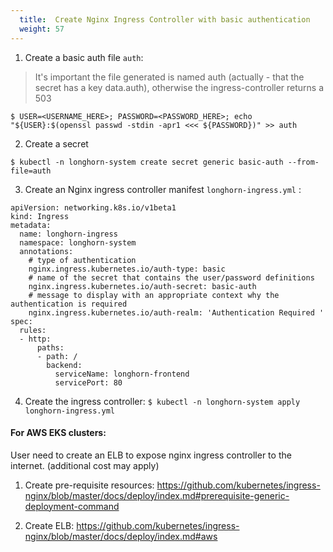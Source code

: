 ```yaml
---
  title:  Create Nginx Ingress Controller with basic authentication
  weight: 57
---
```


1. Create a basic auth file `auth`:
> It's important the file generated is named auth (actually - that the secret has a key data.auth), otherwise the ingress-controller returns a 503

`$ USER=<USERNAME_HERE>; PASSWORD=<PASSWORD_HERE>; echo "${USER}:$(openssl passwd -stdin -apr1 <<< ${PASSWORD})" >> auth`

2. Create a secret

`$ kubectl -n longhorn-system create secret generic basic-auth --from-file=auth`

3. Create an Nginx ingress controller manifest `longhorn-ingress.yml` :

```
apiVersion: networking.k8s.io/v1beta1
kind: Ingress
metadata:
  name: longhorn-ingress
  namespace: longhorn-system
  annotations:
    # type of authentication
    nginx.ingress.kubernetes.io/auth-type: basic
    # name of the secret that contains the user/password definitions
    nginx.ingress.kubernetes.io/auth-secret: basic-auth
    # message to display with an appropriate context why the authentication is required
    nginx.ingress.kubernetes.io/auth-realm: 'Authentication Required '
spec:
  rules:
  - http:
      paths:
      - path: /
        backend:
          serviceName: longhorn-frontend
          servicePort: 80
```

4. Create the ingress controller:
`$ kubectl -n longhorn-system apply longhorn-ingress.yml`



#### For AWS EKS clusters:
User need to create an ELB to expose nginx ingress controller to the internet. (additional cost may apply)

1. Create pre-requisite resources: 
https://github.com/kubernetes/ingress-nginx/blob/master/docs/deploy/index.md#prerequisite-generic-deployment-command

2. Create ELB:
https://github.com/kubernetes/ingress-nginx/blob/master/docs/deploy/index.md#aws
